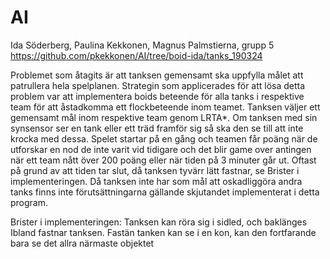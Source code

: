 # AI

Ida Söderberg, Paulina Kekkonen, Magnus Palmstierna, grupp 5
https://github.com/pkekkonen/AI/tree/boid-ida/tanks_190324

Problemet som åtagits är att tanksen gemensamt ska uppfylla målet att patrullera hela spelplanen. Strategin som applicerades för att lösa detta problem var att implementera boids beteende för alla tanks i respektive team för att åstadkomma ett flockbeteende inom teamet. Tanksen väljer ett gemensamt mål inom respektive team genom LRTA*. Om tanksen med sin synsensor ser en tank eller ett träd framför sig så ska den se till att inte krocka med dessa. Spelet startar på en gång och teamen får poäng när de utforskar en nod de inte varit vid tidigare och det blir game over antingen när ett team nått över 200 poäng eller när tiden på 3 minuter går ut. Oftast på grund av att tiden tar slut, då tanksen tyvärr lätt fastnar, se Brister i implementeringen. Då tanksen inte har som mål att oskadliggöra andra tanks finns inte förutsättningarna gällande skjutandet implementerat i detta program. 


Brister i implementeringen:
	Tanksen kan röra sig i sidled, och baklänges
	Ibland fastnar tanksen.
	Fastän tanken kan se i en kon, kan den fortfarande bara se det allra närmaste objektet


